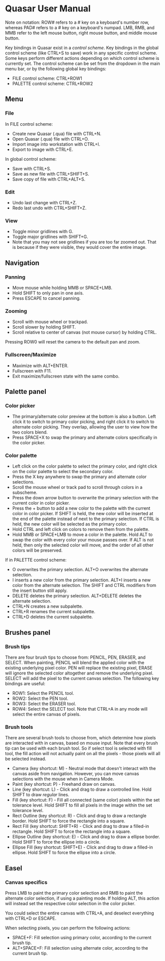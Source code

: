 # Quasar User Manual

Note on notation: ROW# refers to a # key on a keyboard's number row, whereas PAD# refers to a # key on a keyboard's numpad. LMB, RMB, and MMB refer to the left mouse button, right mouse button, and middle mouse button.

Key bindings in Quasar exist in a *control scheme*. Key bindings in the global control scheme (like CTRL+S to save) work in any specific control scheme. Some keys perform different actions depending on which control scheme is currently set.
The control scheme can be set from the dropdown in the main menu bar, or by the following global key bindings:
* FILE control scheme: CTRL+ROW1
* PALETTE control scheme: CTRL+ROW2

## Menu

### File

In FILE control scheme:
* Create new Quasar (.qua) file with CTRL+N.
* Open Quasar (.qua) file with CTRL+O.
* Import image into workstation with CTRL+I.
* Export to image with CTRL+E.

In global control scheme:
* Save with CTRL+S.
* Save as new file with CTRL+SHIFT+S.
* Save copy of file with CTRL+ALT+S.

### Edit

* Undo last change with CTRL+Z.
* Redo last undo with CTRL+SHIFT+Z.

### View

* Toggle minor gridlines with G.
* Toggle major gridlines with SHIFT+G.
* Note that you may not see gridlines if you are too far zoomed out. That is because if they were visible, they would cover the entire image.

## Navigation

### Panning

* Move mouse while holding MMB or SPACE+LMB.
* Hold SHIFT to only pan in one axis.
* Press ESCAPE to cancel panning.

### Zooming

* Scroll with mouse wheel or trackpad.
* Scroll slower by holding SHIFT.
* Scroll relative to center of canvas (not mouse cursor) by holding CTRL.

Pressing ROW0 will reset the camera to the default pan and zoom.

### Fullscreen/Maximize

* Maximize with ALT+ENTER.
* Fullscreen with F11.
* Exit maximize/fullscreen state with the same combo.

## Palette panel

### Color picker

* The primary/alternate color preview at the bottom is also a button. Left click it to switch to primary color picking, and right click it to switch to alternate color picking. They overlap, allowing the user to view how the two colors blend.
* Press SPACE+X to swap the primary and alternate colors specifically in the color picker.

### Color palette

* Left click on the color palette to select the primary color, and right click on the color palette to select the secondary color.
* Press the X key anywhere to swap the primary and alternate color selections.
* Scroll the mouse wheel or track pad to scroll through colors in a subscheme.
* Press the down arrow button to overwrite the primary selection with the current color in color picker.
* Press the + button to add a new color to the palette with the current color in color picker. If SHIFT is held, the new color will be inserted at the end of the palette instead of next to the primary selection. If CTRL is held, the new color will be selected as the primary color.
* Hold CTRL and left click on colors to remove them from the palette.
* Hold MMB or SPACE+LMB to move a color in the palette. Hold ALT to swap the color with every color your mouse passes over. If ALT is not held, then only the selected color will move, and the order of all other colors will be preserved.

If in PALETTE control scheme:
* O overwrites the primary selection. ALT+O overwrites the alternate selection.
* I inserts a new color from the primary selection. ALT+I inserts a new color from the alternate selection. The SHIFT and CTRL modifiers from the insert button still apply.
* DELETE deletes the primary selection. ALT+DELETE deletes the alternate selection.
* CTRL+N creates a new subpalette.
* CTRL+R renames the current subpalette.
* CTRL+D deletes the current subpalette.

## Brushes panel

### Brush tips

There are four brush tips to choose from: PENCIL, PEN, ERASER, and SELECT. When painting, PENCIL will blend the applied color with the existing underlying pixel color. PEN will replace the existing pixel, ERASE will ignore the selected color altogether and remove the underlying pixel. SELECT will add the pixel to the current canvas selection. The following key bindings are useful:

* ROW1: Select the PENCIL tool.
* ROW2: Select the PEN tool.
* ROW3: Select the ERASER tool.
* ROW4: Select the SELECT tool. Note that CTRL+A in any mode will select the entire canvas of pixels.

### Brush tools

There are several brush tools to choose from, which determine how pixels are interacted with in canvas, based on mouse input. Note that every brush tip can be used with each brush tool. So if select tool is selected with fill tool, the fill action will not actually paint on all the pixels - those pixels will all be selected instead.

* Camera (key shortcut: M) - Neutral mode that doesn't interact with the canvas aside from navigation. However, you can move canvas selections with the mouse when in Camera Mode.
* Paint (key shortcut: P) - Freehand draw on canvas.
* Line (key shortcut: L) - Click and drag to draw a controlled line. Hold SHIFT to draw *regular* lines.
* Fill (key shortcut: F) - Fill all connected (same color) pixels within the set tolerance level. Hold SHIFT to fill all pixels in the image within the set tolerance level.
* Rect Outline (key shortcut: R) - Click and drag to draw a rectangle border. Hold SHIFT to force the rectangle into a square.
* Rect Fill (key shortcut: SHIFT+R) - Click and drag to draw a filled-in rectangle. Hold SHIFT to force the rectangle into a square.
* Ellipse Outline (key shortcut: E) - Click and drag to draw a ellipse border. Hold SHIFT to force the ellipse into a circle.
* Ellipse Fill (key shortcut: SHIFT+E) - Click and drag to draw a filled-in ellipse. Hold SHIFT to force the ellipse into a circle.

## Easel

### Canvas specifics

Press LMB to paint the primary color selection and RMB to paint the alternate color selection, if using a painting mode. If holding ALT, this action will instead set the respective color selection in the color picker.

You could select the entire canvas with CTRL+A, and deselect everything with CTRL+D or ESCAPE.

When selecting pixels, you can perform the following actions:

* SPACE+F: Fill selection using primary color, according to the current brush tip.
* ALT+SPACE+F: Fill selection using alternate color, according to the current brush tip.
